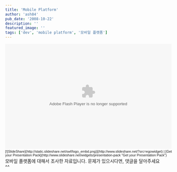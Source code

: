 ```yaml
---
title: 'Mobile Platform'
author: 'ash84'
pub_date: '2008-10-22'
description: ''
featured_image: ''
tags: ['dev', 'mobile platform', '모바일 플랫폼']
---
```



<div style="MARGIN: auto; WIDTH: 540px"><object height="341" style="margin:0px" width="538"><param name="movie" value="http://static.slideshare.net.s3.amazonaws.com/swf/egowidget2.swf"></param><param name="allowFullScreen" value="true"></param><param name="allowScriptAccess" value="always"></param><embed allowfullscreen="true" allowscriptaccess="always" flashvars="feedurl=ash84/tags/mobile&widgettitle=Slideshows tagged 'mobile'" height="341" src="http://static.slideshare.net.s3.amazonaws.com/swf/egowidget2.swf" type="application/x-shockwave-flash" width="538"></embed></object><div style="FONT-SIZE: 11px; PADDING-TOP: 2px; FONT-FAMILY: tahoma,arial; HEIGHT: 26px; TEXT-ALIGN: left">[![SlideShare](http://static.slideshare.net/swf/logo_embd.png)](http://www.slideshare.net/?src=egowidget) | [Get your Presentation Pack](http://www.slideshare.net/widgets/presentation-pack "Get your Presentation Pack")</div></div><span style="font-size: 11pt;">모바일 플랫폼에 대해서 조사한 자료입니다. </span>  
<span style="font-size: 11pt;">  
 문제가 있으시다면, 댓글을 달아주세요^^</span>



